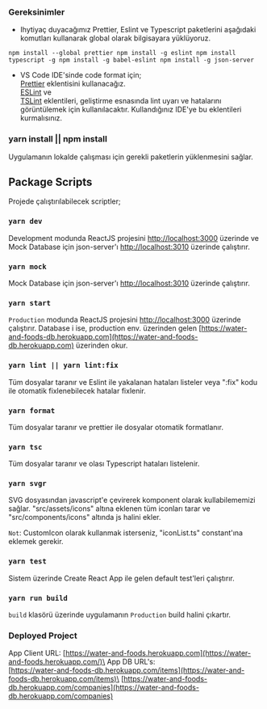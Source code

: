 ### Gereksinimler

- Ihytiyaç duyacağımız Prettier, Eslint ve Typescript paketlerini aşağıdaki komutları kullanarak global olarak bilgisayara yüklüyoruz.

`npm install --global prettier npm install -g eslint npm install typescript -g npm install -g babel-eslint npm install -g json-server`

- VS Code IDE'sinde code format için;\
  [Prettier](https://marketplace.visualstudio.com/items?itemName=esbenp.prettier-vscode) eklentisini kullanacağız.\
  [ESLint](https://marketplace.visualstudio.com/items?itemName=dbaeumer.vscode-eslint) ve\
  [TSLint](https://marketplace.visualstudio.com/items?itemName=ms-vscode.vscode-typescript-tslint-plugin) eklentileri, geliştirme esnasında lint uyarı ve hatalarını görüntülemek için kullanılacaktır. Kullandığınız IDE'ye bu eklentileri kurmalısınız.

### yarn install  || npm install

Uygulamanın lokalde çalışması için gerekli paketlerin yüklenmesini sağlar.

## Package Scripts

Projede çalıştırılabilecek scriptler;

### `yarn dev`

Development modunda ReactJS projesini [http://localhost:3000](http://localhost:3000) üzerinde ve Mock Database için json-server'ı [http://localhost:3010](http://localhost:3010) üzerinde çalıştırır.

### `yarn mock`

Mock Database için json-server'ı [http://localhost:3010](http://localhost:3010) üzerinde çalıştırır.

### `yarn start`

`Production` modunda ReactJS projesini [http://localhost:3000](http://localhost:3000) üzerinde çalıştırır. Database i ise, production env. üzerinden gelen [https://water-and-foods-db.herokuapp.com](https://water-and-foods-db.herokuapp.com) üzerinden okur.

### `yarn lint || yarn lint:fix`

Tüm dosyalar taranır ve Eslint ile yakalanan hataları listeler veya ":fix" kodu ile otomatik fixlenebilecek hatalar fixlenir.

### `yarn format`

Tüm dosyalar taranır ve prettier ile dosyalar otomatik formatlanır.

### `yarn tsc`

Tüm dosyalar taranır ve olası Typescript hataları listelenir.

### `yarn svgr`

SVG dosyasından javascript'e çevirerek komponent olarak kullabilememizi sağlar.
"src/assets/icons" altına eklenen tüm iconları tarar ve "src/components/icons" altında js halini ekler.

`Not`: CustomIcon olarak kullanmak isterseniz, "iconList.ts" constant'ına eklemek gerekir.

### `yarn test`

Sistem üzerinde Create React App ile gelen default test'leri çalıştırır.

### `yarn run build`

`build` klasörü üzerinde uygulamanın `Production` build halini çıkartır.

### Deployed Project

App Client URL: [https://water-and-foods.herokuapp.com](https://water-and-foods.herokuapp.com/)\
App DB URL's:\
[https://water-and-foods-db.herokuapp.com/items](https://water-and-foods-db.herokuapp.com/items)\
[https://water-and-foods-db.herokuapp.com/companies](https://water-and-foods-db.herokuapp.com/companies)
